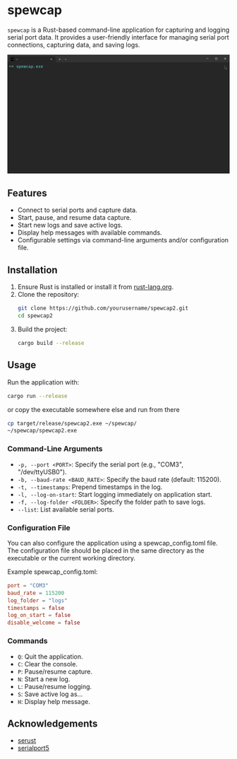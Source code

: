 # spewcap

`spewcap` is a Rust-based command-line application for capturing and logging serial port data. It provides a user-friendly interface for managing serial port connections, capturing data, and saving logs.

![demo](demo.gif)

## Features

- Connect to serial ports and capture data.
- Start, pause, and resume data capture.
- Start new logs and save active logs.
- Display help messages with available commands.
- Configurable settings via command-line arguments and/or configuration file.

## Installation

1. Ensure Rust is installed or install it from [rust-lang.org](https://www.rust-lang.org/).
2. Clone the repository:
    ```sh
    git clone https://github.com/yourusername/spewcap2.git
    cd spewcap2
    ```
3. Build the project:
    ```sh
    cargo build --release
    ```

## Usage

Run the application with:
```sh
cargo run --release
```

or copy the executable somewhere else and run from there
```sh
cp target/release/spewcap2.exe ~/spewcap/
~/spewcap/spewcap2.exe
```

### Command-Line Arguments

- `-p, --port <PORT>`: Specify the serial port (e.g., "COM3", "/dev/ttyUSB0").
- `-b, --baud-rate <BAUD_RATE>`: Specify the baud rate (default: 115200).
- `-t, --timestamps`: Prepend timestamps in the log.
- `-l, --log-on-start`: Start logging immediately on application start.
- `-f, --log-folder <FOLDER>`: Specify the folder path to save logs.
- `--list`: List available serial ports.

### Configuration File

You can also configure the application using a spewcap_config.toml file. The configuration file should be placed in the same directory as the executable or the current working directory.

Example spewcap_config.toml:
```toml
port = "COM3"
baud_rate = 115200
log_folder = "logs"
timestamps = false
log_on_start = false
disable_welcome = false
```

### Commands

- `Q`: Quit the application.
- `C`: Clear the console.
- `P`: Pause/resume capture.
- `N`: Start a new log.
- `L`: Pause/resume logging.
- `S`: Save active log as...
- `H`: Display help message.

## Acknowledgements

- [serust](https://github.com/thewh1teagle/serust)
- [serialport5](https://crates.io/crates/serialport5)
